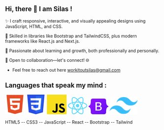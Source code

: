## Hi, there 👋 I am Silas !
✨ I craft responsive, interactive, and visually appealing designs using JavaScript, HTML, and CSS.

🎨 Skilled in libraries like Bootstrap and TailwindCSS, plus modern frameworks like React.js and Next.js.

🚀 Passionate about learning and growth, both professionally and personally.

🤝 Open to collaboration—let's connect! 🌐
 -  Feel free to reach out here workitoutsilas@gmail.com

## Languages that speak my mind :

![HTML5](icons/html5.png) ![CSS3](icons/CSS3.png) ![JavaScript](icons/javascript.png) ![React](icons/react.png) ![Bootstrap](icons/bootstrap.png) ![Tailwind](icons/tailwind.png) 
  

HTML5  --  CSS3  --  JavaScript  --  React   --  Bootstrap  --  Tailwind
    



